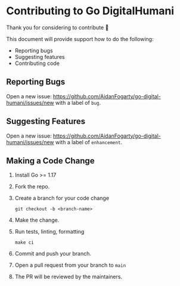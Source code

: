 # Contributing to Go DigitalHumani

Thank you for considering to contribute 🥳

This document will provide support how to do the following:

* Reporting bugs
* Suggesting features
* Contributing code

## Reporting Bugs

Open a new issue: https://github.com/AidanFogarty/go-digital-humani/issues/new with a label of `bug`.

## Suggesting Features

Open a new issue: https://github.com/AidanFogarty/go-digital-humani/issues/new with a label of `enhancement`.

## Making a Code Change

1. Install Go >= 1.17
2. Fork the repo.
3. Create a branch for your code change
   
   `git checkout -b <branch-name>`

4. Make the change.
5. Run tests, linting, formatting
   
   `make ci`

6. Commit and push your branch.
7. Open a pull request from your branch to `main`
8. The PR will be reviewed by the maintainers. 